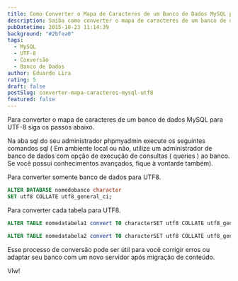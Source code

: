 ```yaml
---
title: Como Converter o Mapa de Caracteres de um Banco de Dados MySQL para UTF-8
description: Saiba como converter o mapa de caracteres de um banco de dados MySQL para UTF-8 com facilidade.
pubDatetime: 2015-10-23 11:14:39
background: "#2bfea0"
tags:
  - MySQL
  - UTF-8
  - Conversão
  - Banco de Dados
author: Eduardo Lira
rating: 5
draft: false
postSlug: converter-mapa-caracteres-mysql-utf8
featured: false
---
```


Para converter o mapa de caracteres de um banco de dados MySQL para UTF-8 siga os passos abaixo.

Na aba sql do seu administrador phpmyadmin execute os seguintes comandos sql ( Em ambiente local ou não, utilize um administrador de banco de dados com opção de execução de consultas ( queries ) ao banco. Se você possui conhecimentos avançados, fique à vontarde também).

Para converter somente banco de dados para UTF8.

```sql
ALTER DATABASE nomedobanco character
SET utf8 COLLATE utf8_general_ci;
```

Para converter cada tabela para UTF8.

```sql
ALTER TABLE nomedatabela1 convert TO characterSET utf8 COLLATE utf8_general_ci;
```

```sql
ALTER TABLE nomedatabela2 convert TO characterSET utf8 COLLATE utf8_general_ci;
```

Esse processo de conversão pode ser útil para você corrigir erros ou adaptar seu banco com um novo servidor após migração de conteúdo.

Vlw!
